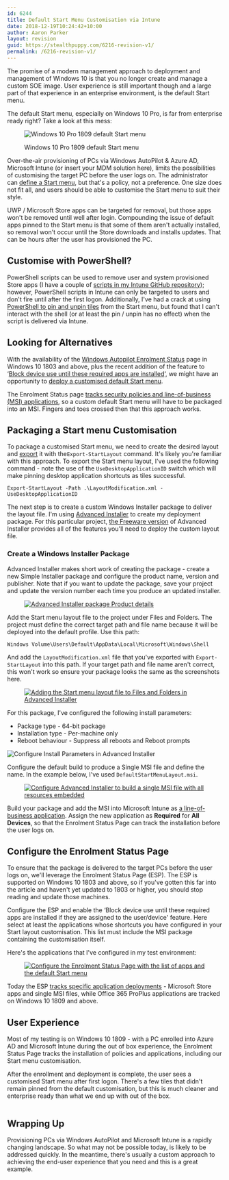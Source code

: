```yaml
---
id: 6244
title: Default Start Menu Customisation via Intune
date: 2018-12-19T10:24:42+10:00
author: Aaron Parker
layout: revision
guid: https://stealthpuppy.com/6216-revision-v1/
permalink: /6216-revision-v1/
---
```

The promise of a modern management approach to deployment and management of Windows 10 is that you no longer create and manage a custom SOE image. User experience is still important though and a large part of that experience in an enterprise environment, is the default Start menu.

The default Start menu, especially on Windows 10 Pro, is far from enterprise ready right? Take a look at this mess:<figure class="wp-block-image">

<img src="https://stealthpuppy.com/wp-content/uploads/2018/12/StartMenu-1024x717.png" alt="Windows 10 Pro 1809 default Start menu" class="wp-image-6220" srcset="https://stealthpuppy.com/wp-content/uploads/2018/12/StartMenu-1024x717.png 1024w, https://stealthpuppy.com/wp-content/uploads/2018/12/StartMenu-150x105.png 150w, https://stealthpuppy.com/wp-content/uploads/2018/12/StartMenu-300x210.png 300w, https://stealthpuppy.com/wp-content/uploads/2018/12/StartMenu-768x537.png 768w" sizes="(max-width: 1024px) 100vw, 1024px" /> <figcaption>Windows 10 Pro 1809 default Start menu</figcaption></figure> 

Over-the-air provisioning of PCs via Windows AutoPilot & Azure AD, Microsoft Intune (or insert your MDM solution here), limits the possibilities of customising the target PC before the user logs on. The administrator can [define a Start menu](https://docs.microsoft.com/en-us/windows/configuration/customize-windows-10-start-screens-by-using-mobile-device-management), but that's a policy, not a preference. One size does not fit all, and users should be able to customise the Start menu to suit their style. 

UWP / Microsoft Store apps can be targeted for removal, but those apps won't be removed until well after login. Compounding the issue of default apps pinned to the Start menu is that some of them aren't actually installed, so removal won't occur until the Store downloads and installs updates. That can be hours after the user has provisioned the PC.

## Customise with PowerShell?

PowerShell scripts can be used to remove user and system provisioned Store apps (I have a couple of [scripts in my Intune GitHub repository](https://github.com/aaronparker/Intune/tree/master/Appx-Apps)); however, PowerShell scripts in Intune can only be targeted to users and don't fire until after the first logon. Additionally, I've had a crack at using [PowerShell to pin and unpin tiles](https://github.com/aaronparker/Intune/blob/master/Start-Menu/PinStartMenuTile.ps1) from the Start menu, but found that I can't interact with the shell (or at least the pin / unpin has no effect) when the script is delivered via Intune.

## Looking for Alternatives

With the availability of the [Windows Autopilot Enrolment Status](https://docs.microsoft.com/en-us/windows/deployment/windows-autopilot/enrollment-status) page in Windows 10 1803 and above, plus the recent addition of the feature to &#8216;[Block device use until these required apps are installed](https://docs.microsoft.com/en-us/intune/windows-enrollment-status#block-access-to-a-device-until-a-specific-application-is-installed)&#8216;, we might have an opportunity to [deploy a customised default Start menu](https://docs.microsoft.com/en-us/windows/configuration/customize-and-export-start-layout).

The Enrolment Status page [tracks security policies and line-of-business (MSI) applications](https://docs.microsoft.com/en-us/intune/windows-enrollment-status#enrollment-status-page-tracking-information), so a custom default Start menu will have to be packaged into an MSI. Fingers and toes crossed then that this approach works.

## Packaging a Start menu Customisation

To package a customised Start menu, we need to create the desired layout and [export](https://docs.microsoft.com/en-us/powershell/module/startlayout/export-startlayout?view=win10-ps) it with the`Export-StartLayout`&nbsp;command. It's likely you're familiar with this approach. To export the Start menu layout, I've used the following command - note the use of the `UseDesktopApplicationID`&nbsp;switch which will make pinning desktop application shortcuts as tiles successful.

`Export-StartLayout -Path .\LayoutModification.xml -UseDesktopApplicationID`

The next step is to create a custom Windows Installer package to deliver the layout file. I'm using [Advanced Installer](https://www.advancedinstaller.com/) to create my deployment package. For this particular project, [the Freeware version](https://www.advancedinstaller.com/top-freeware-features.html) of Advanced Installer provides all of the features you'll need to deploy the custom layout file.

### Create a Windows Installer Package

Advanced Installer makes short work of creating the package - create a new Simple Installer package and configure the product name, version and publisher. Note that if you want to update the package, save your project and update the version number each time you produce an updated installer.<figure class="wp-block-image">

[<img src="https://stealthpuppy.com/wp-content/uploads/2018/12/AdvancedInstaller01-ProductDetails-1024x569.png" alt="Advanced Installer package Product details" class="wp-image-6227" srcset="https://stealthpuppy.com/wp-content/uploads/2018/12/AdvancedInstaller01-ProductDetails-1024x569.png 1024w, https://stealthpuppy.com/wp-content/uploads/2018/12/AdvancedInstaller01-ProductDetails-150x83.png 150w, https://stealthpuppy.com/wp-content/uploads/2018/12/AdvancedInstaller01-ProductDetails-300x167.png 300w, https://stealthpuppy.com/wp-content/uploads/2018/12/AdvancedInstaller01-ProductDetails-768x427.png 768w" sizes="(max-width: 1024px) 100vw, 1024px" />](https://stealthpuppy.com/wp-content/uploads/2018/12/AdvancedInstaller01-ProductDetails.png)</figure> 

Add the Start menu layout file to the project under Files and Folders. The project must define the correct target path and file name because it will be deployed into the default profile. Use this path:

`Windows Volume\Users\Default\AppData\Local\Microsoft\Windows\Shell`

And add the `LayoutModification.xml` file that you've exported with `Export-StartLayout` into this path. If your target path and file name aren't correct, this won't work so ensure your package looks the same as the screenshots here.<figure class="wp-block-image">

[<img src="https://stealthpuppy.com/wp-content/uploads/2018/12/AdvancedInstaller02-FilesFolders-1024x569.png" alt="Adding the Start menu layout file to Files and Folders in Advanced Installer" class="wp-image-6228" srcset="https://stealthpuppy.com/wp-content/uploads/2018/12/AdvancedInstaller02-FilesFolders-1024x569.png 1024w, https://stealthpuppy.com/wp-content/uploads/2018/12/AdvancedInstaller02-FilesFolders-150x83.png 150w, https://stealthpuppy.com/wp-content/uploads/2018/12/AdvancedInstaller02-FilesFolders-300x167.png 300w, https://stealthpuppy.com/wp-content/uploads/2018/12/AdvancedInstaller02-FilesFolders-768x427.png 768w" sizes="(max-width: 1024px) 100vw, 1024px" />](https://stealthpuppy.com/wp-content/uploads/2018/12/AdvancedInstaller02-FilesFolders.png)</figure> 

For this package, I've configured the following install parameters:

  * Package type - 64-bit package
  * Installation type - Per-machine only
  * Reboot behaviour - Suppress all reboots and Reboot prompts<figure class="wp-block-image">

<img src="https://stealthpuppy.com/wp-content/uploads/2018/12/AdvancedInstaller02a-InstallParameters-1024x569.png" alt="Configure Install Parameters in Advanced Installer " class="wp-image-6237" srcset="https://stealthpuppy.com/wp-content/uploads/2018/12/AdvancedInstaller02a-InstallParameters-1024x569.png 1024w, https://stealthpuppy.com/wp-content/uploads/2018/12/AdvancedInstaller02a-InstallParameters-150x83.png 150w, https://stealthpuppy.com/wp-content/uploads/2018/12/AdvancedInstaller02a-InstallParameters-300x167.png 300w, https://stealthpuppy.com/wp-content/uploads/2018/12/AdvancedInstaller02a-InstallParameters-768x427.png 768w" sizes="(max-width: 1024px) 100vw, 1024px" /> </figure> 

Configure the default build to produce a Single MSI file and define the name. In the example below, I've used `DefaultStartMenuLayout.msi`.<figure class="wp-block-image">

[<img src="https://stealthpuppy.com/wp-content/uploads/2018/12/AdvancedInstaller03-Builds-1024x569.png" alt="Configure Advanced Installer to build a single MSI file with all resources embedded" class="wp-image-6229" srcset="https://stealthpuppy.com/wp-content/uploads/2018/12/AdvancedInstaller03-Builds-1024x569.png 1024w, https://stealthpuppy.com/wp-content/uploads/2018/12/AdvancedInstaller03-Builds-150x83.png 150w, https://stealthpuppy.com/wp-content/uploads/2018/12/AdvancedInstaller03-Builds-300x167.png 300w, https://stealthpuppy.com/wp-content/uploads/2018/12/AdvancedInstaller03-Builds-768x427.png 768w" sizes="(max-width: 1024px) 100vw, 1024px" />](https://stealthpuppy.com/wp-content/uploads/2018/12/AdvancedInstaller03-Builds.png)</figure> 

Build your package and add the MSI into Microsoft Intune as [a line-of-business application](https://docs.microsoft.com/en-us/intune/lob-apps-windows). Assign the new application as **Required** for **All Devices**, so that the Enrolment Status Page can track the installation before the user logs on.

## Configure the Enrolment Status Page

To ensure that the package is delivered to the target PCs before the user logs on, we'll leverage the Enrolment Status Page (ESP). The ESP is supported on Windows 10 1803 and above, so if you've gotten this far into the article and haven't yet updated to 1803 or higher, you should stop reading and update those machines.

Configure the ESP and enable the &#8216;Block device use until these required apps are installed if they are assigned to the user/device' feature. Here select at least the applications whose shortcuts you have configured in your Start layout customisation. This list must include the MSI package containing the customisation itself.

Here's the applications that I've configured in my test environment:<figure class="wp-block-image">

[<img src="https://stealthpuppy.com/wp-content/uploads/2018/12/EnrollmentStatusPage-1024x539.png" alt="Configure the Enrolment Status Page with the list of apps and the default Start menu" class="wp-image-6231" srcset="https://stealthpuppy.com/wp-content/uploads/2018/12/EnrollmentStatusPage-1024x539.png 1024w, https://stealthpuppy.com/wp-content/uploads/2018/12/EnrollmentStatusPage-150x79.png 150w, https://stealthpuppy.com/wp-content/uploads/2018/12/EnrollmentStatusPage-300x158.png 300w, https://stealthpuppy.com/wp-content/uploads/2018/12/EnrollmentStatusPage-768x404.png 768w" sizes="(max-width: 1024px) 100vw, 1024px" />](https://stealthpuppy.com/wp-content/uploads/2018/12/EnrollmentStatusPage.png)</figure> 

Today the ESP [tracks specific application deployments](https://docs.microsoft.com/en-us/windows/deployment/windows-autopilot/enrollment-status) - Microsoft Store apps and single MSI files, while Office 365 ProPlus applications are tracked on Windows 10 1809 and above.

## User Experience

Most of my testing is on Windows 10 1809 - with a PC enrolled into Azure AD and Microsoft Intune during the out of box experience, the Enrolment Status Page tracks the installation of policies and applications, including our Start menu customisation.&nbsp;

After the enrollment and deployment is complete, the user sees a customised Start menu after first logon. There's a few tiles that didn't remain pinned from the default customisation, but this is much cleaner and enterprise ready than what we end up with out of the box.<figure class="wp-block-image">

<img src="https://stealthpuppy.com/wp-content/uploads/2018/12/UserDeployment-StartMenu-976x1024.png" alt="" class="wp-image-6235" srcset="https://stealthpuppy.com/wp-content/uploads/2018/12/UserDeployment-StartMenu-976x1024.png 976w, https://stealthpuppy.com/wp-content/uploads/2018/12/UserDeployment-StartMenu-143x150.png 143w, https://stealthpuppy.com/wp-content/uploads/2018/12/UserDeployment-StartMenu-286x300.png 286w, https://stealthpuppy.com/wp-content/uploads/2018/12/UserDeployment-StartMenu-768x806.png 768w, https://stealthpuppy.com/wp-content/uploads/2018/12/UserDeployment-StartMenu.png 1296w" sizes="(max-width: 976px) 100vw, 976px" /> </figure> 

## Wrapping Up

Provisioning PCs via Windows AutoPilot and Microsoft Intune is a rapidly changing landscape. So what may not be possible today, is likely to be addressed quickly. In the meantime, there's usually a custom approach to achieving the end-user experience that you need and this is a great example.&nbsp;